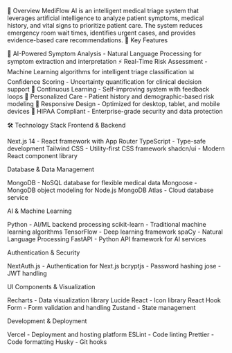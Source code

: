 🌟 Overview
MediFlow AI is an intelligent medical triage system that leverages artificial intelligence to analyze patient symptoms, medical history, and vital signs to prioritize patient care. The system reduces emergency room wait times, identifies urgent cases, and provides evidence-based care recommendations.
🎯 Key Features

🧠 AI-Powered Symptom Analysis - Natural Language Processing for symptom extraction and interpretation
⚡ Real-Time Risk Assessment - Machine Learning algorithms for intelligent triage classification
📊 Confidence Scoring - Uncertainty quantification for clinical decision support
🔄 Continuous Learning - Self-improving system with feedback loops
🎨 Personalized Care - Patient history and demographic-based risk modeling
📱 Responsive Design - Optimized for desktop, tablet, and mobile devices
🔐 HIPAA Compliant - Enterprise-grade security and data protection


🛠 Technology Stack
Frontend & Backend

Next.js 14 - React framework with App Router
TypeScript - Type-safe development
Tailwind CSS - Utility-first CSS framework
shadcn/ui - Modern React component library

Database & Data Management

MongoDB - NoSQL database for flexible medical data
Mongoose - MongoDB object modeling for Node.js
MongoDB Atlas - Cloud database service

AI & Machine Learning

Python - AI/ML backend processing
scikit-learn - Traditional machine learning algorithms
TensorFlow - Deep learning framework
spaCy - Natural Language Processing
FastAPI - Python API framework for AI services

Authentication & Security

NextAuth.js - Authentication for Next.js
bcryptjs - Password hashing
jose - JWT handling

UI Components & Visualization

Recharts - Data visualization library
Lucide React - Icon library
React Hook Form - Form validation and handling
Zustand - State management

Development & Deployment

Vercel - Deployment and hosting platform
ESLint - Code linting
Prettier - Code formatting
Husky - Git hooks